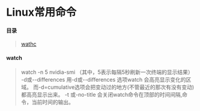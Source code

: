 # Linux常用命令

#### 目录
> [wathc](#watch)


#### watch
> watch -n 5 nvidia-smi （其中，5表示每隔5秒刷新一次终端的显示结果）
>  -d或--differences  用-d或--differences 选项watch 会高亮显示变化的区域。 而-d=cumulative选项会把变动过的地方(不管最近的那次有没有变动)都高亮显示出来。
>  -t 或-no-title  会关闭watch命令在顶部的时间间隔,命令，当前时间的输出。